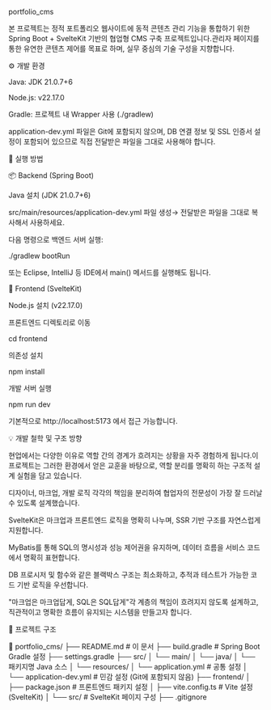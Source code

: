 portfolio_cms

본 프로젝트는 정적 포트폴리오 웹사이트에 동적 콘텐츠 관리 기능을 통합하기 위한
Spring Boot + SvelteKit 기반의 협업형 CMS 구축 프로젝트입니다.관리자 페이지를 통한 유연한 콘텐츠 제어를 목표로 하며, 실무 중심의 기술 구성을 지향합니다.

⚙️ 개발 환경

Java: JDK 21.0.7+6

Node.js: v22.17.0

Gradle: 프로젝트 내 Wrapper 사용 (./gradlew)

application-dev.yml 파일은 Git에 포함되지 않으며, DB 연결 정보 및 SSL 인증서 설정이 포함되어 있으므로
직접 전달받은 파일을 그대로 사용해야 합니다.

🧪 실행 방법

📦 Backend (Spring Boot)

Java 설치 (JDK 21.0.7+6)

src/main/resources/application-dev.yml 파일 생성→ 전달받은 파일을 그대로 복사해서 사용하세요.

다음 명령으로 백엔드 서버 실행:

./gradlew bootRun

또는 Eclipse, IntelliJ 등 IDE에서 main() 메서드를 실행해도 됩니다.

🎨 Frontend (SvelteKit)

Node.js 설치 (v22.17.0)

프론트엔드 디렉토리로 이동

cd frontend

의존성 설치

npm install

개발 서버 실행

npm run dev

기본적으로 http://localhost:5173 에서 접근 가능합니다.

💡 개발 철학 및 구조 방향

현업에서는 다양한 이유로 역할 간의 경계가 흐려지는 상황을 자주 경험하게 됩니다.이 프로젝트는 그러한 환경에서 얻은 교훈을 바탕으로, 역할 분리를 명확히 하는 구조적 설계 실험을 담고 있습니다.

디자이너, 마크업, 개발 로직 각각의 책임을 분리하여 협업자의 전문성이 가장 잘 드러날 수 있도록 설계했습니다.

SvelteKit은 마크업과 프론트엔드 로직을 명확히 나누며, SSR 기반 구조를 자연스럽게 지원합니다.

MyBatis를 통해 SQL의 명시성과 성능 제어권을 유지하며, 데이터 흐름을 서비스 코드에서 명확히 표현합니다.

DB 프로시저 및 함수와 같은 블랙박스 구조는 최소화하고, 추적과 테스트가 가능한 코드 기반 로직을 우선합니다.

"마크업은 마크업답게, SQL은 SQL답게"각 계층의 책임이 흐려지지 않도록 설계하고,직관적이고 명확한 흐름이 유지되는 시스템을 만들고자 합니다.

📂 프로젝트 구조

📁 portfolio_cms/
├── README.md              # 이 문서
├── build.gradle           # Spring Boot Gradle 설정
├── settings.gradle
├── src/
│   └── main/
│       └── java/
│           └── 패키지명 Java 소스
│       └── resources/
│           └── application.yml  # 공통 설정
│           └── application-dev.yml  # 민감 설정 (Git에 포함되지 않음)
├── frontend/
│   ├── package.json       # 프론트엔드 패키지 설정
│   ├── vite.config.ts     # Vite 설정 (SvelteKit)
│   └── src/               # SvelteKit 페이지 구성
├── .gitignore

